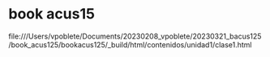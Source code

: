 # book acus15

file:///Users/vpoblete/Documents/20230208_vpoblete/20230321_bacus125/book_acus125/bookacus125/_build/html/contenidos/unidad1/clase1.html
